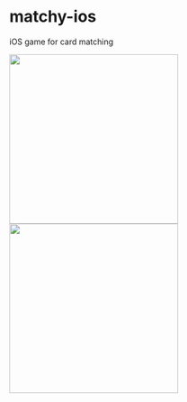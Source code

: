 # matchy-ios
iOS game for card matching

<img src="https://i.imgur.com/IbNvdsf.png" width="300"> <img src="https://i.imgur.com/JXxmMZM.png" width="300">
